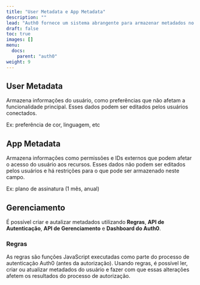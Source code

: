```yaml
---
title: "User Metadata e App Metadata"
description: ""
lead: "Auth0 fornece um sistema abrangente para armazenar metadados no perfil de usuário Auth0."
draft: false
toc: true
images: []
menu:
  docs:
    parent: "auth0"
weight: 9
---
```


## User Metadata

Armazena informações do usuário, como preferências que não afetam a funcionalidade principal. Esses dados podem ser editados pelos usuários conectados.

Ex: preferência de cor, linguagem, etc

## App Metadata

Armazena informações como permissões e IDs externos que podem afetar o acesso do usuário aos recursos. Esses dados não podem ser editados pelos usuários e há restrições para o que pode ser armazenado neste campo.

Ex: plano de assinatura (1 mês, anual)

## Gerenciamento

É possível criar e autalizar metadados utilizando **Regras**, **API de Autenticação**, **API de Gerenciamento** e **Dashboard do Auth0**.

### Regras

As regras são funções JavaScript executadas como parte do processo de autenticação Auth0 (antes da autorização). Usando regras, é possível ler, criar ou atualizar metadados do usuário e fazer com que essas alterações afetem os resultados do processo de autorização.
